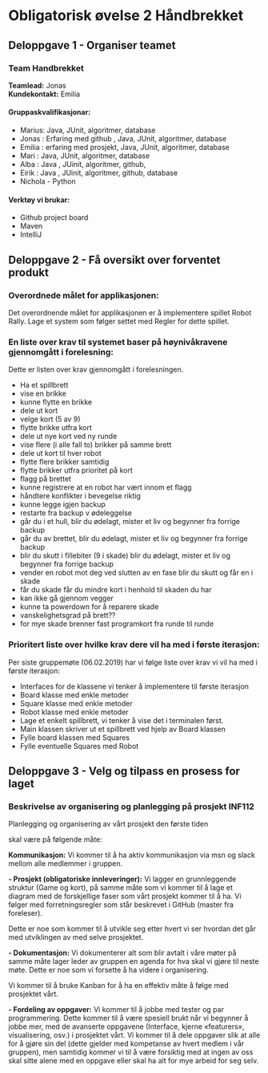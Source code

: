 # Obligatorisk øvelse 2 Håndbrekket

## Deloppgave 1 - Organiser teamet
### Team Handbrekket     
**Teamlead:** Jonas     
**Kundekontakt:** Emilia     

#### Gruppaskvalifikasjonar:
 * Marius: Java, JUnit, algoritmer, database
 * Jonas : Erfaring med github , Java, JUnit, algoritmer, database
 * Emilia : erfaring med prosjekt, Java, JUnit, algoritmer, database
 * Mari : Java, JUnit, algoritmer, database
 * Alba : Java , JUinit, algoritmer, github, 
 * Eirik : Java , JUinit, algoritmer, github, database
 * Nichola - Python


#### Verktøy vi brukar: 
 * Github project board
 * Maven 
 * IntelliJ

## Deloppgave 2 - Få oversikt over forventet produkt
### Overordnede målet for applikasjonen:
Det overordnende målet for applikasjonen er å implementere spillet Robot Rally. Lage et system som følger settet med Regler for dette spillet. 
### En liste over krav til systemet baser på høynivåkravene gjennomgått i forelesning:
Dette er listen over krav gjennomgått i forelesningen.
* Ha et spillbrett
* vise en brikke
* kunne flytte en brikke
* dele ut kort
* velge kort (5 av 9)
* flytte brikke utfra kort
* dele ut nye kort ved ny runde
* vise flere (i alle fall to) brikker på samme brett
* dele ut kort til hver robot
* flytte flere brikker samtidig
* flytte brikker utfra prioritet på kort
* flagg på brettet
* kunne registrere at en robot har vært innom et flagg
* håndtere konflikter i bevegelse riktig
* kunne legge igjen backup
* restarte fra backup v ødeleggelse
* går du i et hull, blir du ødelagt, mister et liv og begynner fra forrige backup
* går du av brettet, blir du ødelagt, mister et liv og begynner fra forrige backup
* blir du skutt i fillebiter (9 i skade) blir du ødelagt, mister et liv og begynner fra forrige backup
* vender en robot mot deg ved slutten av en fase blir du skutt og får en i skade
* får du skade får du mindre kort i henhold til skaden du har
* kan ikke gå gjennom vegger
* kunne ta powerdown for å reparere skade
* vanskelighetsgrad på brett??
* for mye skade brenner fast programkort fra runde til runde


### Prioritert liste over hvilke krav dere vil ha med i første iterasjon:
Per siste gruppemøte (06.02.2019) har vi følge liste over krav vi vil ha med i første iterasjon:
 * Interfaces for de klassene vi tenker å implementere til første iterasjon
 * Board klasse med enkle metoder
 * Square klasse med enkle metoder
 * Robot klasse med enkle metoder
 * Lage et enkelt spillbrett, vi tenker å vise det i terminalen først.
 * Main klassen skriver ut et spillbrett ved hjelp av Board klassen
 * Fylle board klassen med Squares
 * Fylle eventuelle Squares med Robot


## Deloppgave 3 - Velg og tilpass en prosess for laget
### Beskrivelse av organisering og planlegging på prosjekt INF112
Planlegging og organisering av vårt prosjekt den første tiden
 
skal være på følgende måte:

**Kommunikasjon:** Vi kommer til å ha aktiv kommunikasjon via msn og slack mellom 
alle medlemmer i gruppen.

**- Prosjekt (obligatoriske innleveringer):** Vi lagger en grunnleggende struktur (Game og kort), 
på samme måte som vi kommer til å lage et diagram med de forskjellige faser som vårt 
prosjekt kommer til å ha. Vi følger med forretningsregler som står beskrevet i GitHub (master 
fra foreleser).

Dette er noe som kommer til å utvikle seg etter hvert vi ser hvordan det går med utviklingen 
av med selve prosjektet.

**- Dokumentasjon:** Vi dokumenterer alt som blir avtalt i våre møter på samme måte lager leder 
av gruppen en agenda for hva skal vi gjøre til neste møte. Dette er noe som vi forsette å ha 
videre i organisering.

Vi kommer til å bruke Kanban for å ha en effektiv måte å følge med prosjektet vårt.

**- Fordeling av oppgaver:** Vi kommer til å jobbe med tester og par programmering. Dette kommer til å være spesiell brukt når vi begynner å jobbe mer, med de avanserte oppgavene (Interface, kjerne «featurers», visualisering, osv.) i prosjektet vårt.
Vi kommer til å dele oppgaver slik at alle for å gjøre sin del (dette gjelder med kompetanse av hvert medlem i vår gruppen), men samtidig kommer vi til å være forsiktig med at ingen av oss skal sitte alene med en oppgave eller skal ha alt for mye arbeid for seg selv. 



